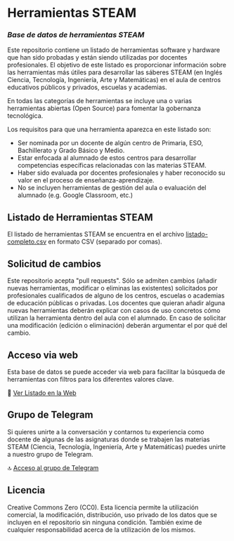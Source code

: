 # Herramientas STEAM
### _Base de datos de herramientas STEAM_

Este repositorio contiene un listado de herramientas software y hardware que han sido probadas y están siendo utilizadas por docentes profesionales. El objetivo de este listado es proporcionar información sobre las herramientas más útiles para desarrollar las sáberes STEAM (en Inglés Ciencia, Tecnología, Ingeniería, Arte y Matemáticas) en el aula de centros educativos públicos y privados, escuelas y academias.

En todas las categorías de herramientas se incluye una o varias herramientas abiertas (Open Source) para fomentar la gobernanza tecnológica.

Los requisitos para que una herramienta aparezca en este listado son:

- Ser nominada por un docente de algún centro de Primaria, ESO, Bachillerato y Grado Básico y Medio.
- Estar enfocada al alumnado de estos centros para desarrollar competencias específicas relacionadas con las materias STEAM.
- Haber sido evaluada por docentes profesionales y haber reconocido su valor en el proceso de enseñanza-aprendizaje.
- No se incluyen herramientas de gestión del aula o evaluación del alumnado (e.g. Google Classroom, etc.)

## Listado de Herramientas STEAM

El listado de herramientas STEAM se encuentra en el archivo [listado-completo.csv](`listado-completo.csv`) en formato CSV (separado por comas).

## Solicitud de cambios

Este repositorio acepta "pull requests". Sólo se admiten cambios (añadir nuevas herramientas, modificar o eliminas las existentes) solicitados por profesionales cualificados de alguno de los centros, escuelas o academias de educación públicas o privadas. Los docentes que quieran añadir alguna nuevas herramientas deberán explicar con casos de uso concretos cómo utilizan la herramienta dentro del aula con el alumnado. En caso de solicitar una modificación (edición o eliminación) deberán argumentar el por qué del cambio.

## Acceso via web

Esta base de datos se puede acceder via web para facilitar la búsqueda de herramientas con filtros para los diferentes valores clave.

🧷 [Ver Listado en la Web](https://steam.softr.app/)

## Grupo de Telegram

Si quieres unirte a la conversación y contarnos tu experiencia como docente de algunas de las asignaturas donde se trabajen las materias STEAM (Ciencia, Tecnología, Ingeniería, Arte y Matemáticas) puedes unirte a nuestro grupo de Telegram.

🔝 [Acceso al grupo de Telegram](https://t.me/+hs8VY0P1rfllZDg0)


## Licencia

Creative Commons Zero (CC0). Esta licencia permite la utilización comercial, la modificación, distribución, uso privado de los datos que se incluyen en el repositorio sin ninguna condición. También exime de cualquier responsabilidad acerca de la utilización de los mismos.